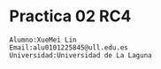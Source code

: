 # Practica 02 RC4

```
Alumno:XueMei Lin
Email:alu0101225845@ull.edu.es
Universidad:Universidad de La Laguna
```
